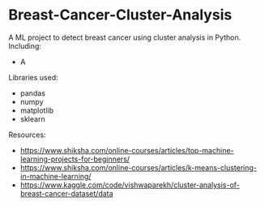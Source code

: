 # Breast-Cancer-Cluster-Analysis
A ML project to detect breast cancer using cluster analysis in Python. Including:
* A

Libraries used:
* pandas
* numpy
* matplotlib
* sklearn

Resources:
* https://www.shiksha.com/online-courses/articles/top-machine-learning-projects-for-beginners/
* https://www.shiksha.com/online-courses/articles/k-means-clustering-in-machine-learning/
* https://www.kaggle.com/code/vishwaparekh/cluster-analysis-of-breast-cancer-dataset/data

